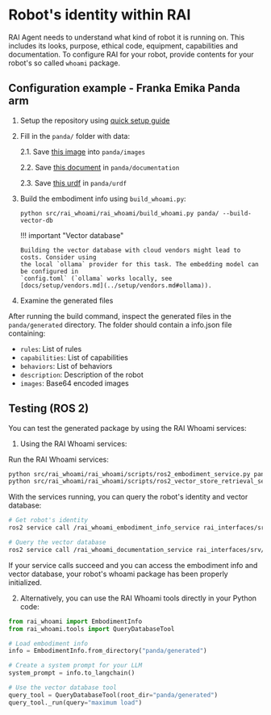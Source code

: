 # Robot's identity within RAI

RAI Agent needs to understand what kind of robot it is running on. This includes its looks, purpose,
ethical code, equipment, capabilities and documentation. To configure RAI for your robot, provide
contents for your robot's so called `whoami` package.

## Configuration example - Franka Emika Panda arm

1.  Setup the repository using [quick setup guide](../setup/install.md)

2.  Fill in the `panda/` folder with data:

    2.1. Save [this image](https://robodk.com/robot/img/Franka-Emika-Panda-robot.png) into `panda/images`

    2.2. Save [this document](https://github.com/user-attachments/files/16417196/Franka.Emika.Panda.robot.-.RoboDK.pdf) in `panda/documentation`

    2.3. Save [this urdf](https://github.com/frankaemika/franka_ros/blob/develop/franka_description/robots/panda/panda.urdf.xacro) in `panda/urdf`

3.  Build the embodiment info using `build_whoami.py`:

    ```shell
    python src/rai_whoami/rai_whoami/build_whoami.py panda/ --build-vector-db
    ```

    !!! important "Vector database"

        Building the vector database with cloud vendors might lead to costs. Consider using
        the local `ollama` provider for this task. The embedding model can be configured in
        `config.toml` (`ollama` works locally, see
        [docs/setup/vendors.md](../setup/vendors.md#ollama)).

4.  Examine the generated files

After running the build command, inspect the generated files in the `panda/generated` directory. The
folder should contain a info.json file containing:

-   `rules`: List of rules
-   `capabilities`: List of capabilities
-   `behaviors`: List of behaviors
-   `description`: Description of the robot
-   `images`: Base64 encoded images

## Testing (ROS 2)

You can test the generated package by using the RAI Whoami services:

1. Using the RAI Whoami services:

Run the RAI Whoami services:

```bash
python src/rai_whoami/rai_whoami/scripts/ros2_embodiment_service.py panda/ &
python src/rai_whoami/rai_whoami/scripts/ros2_vector_store_retrieval_service.py panda/
```

With the services running, you can query the robot's identity and vector database:

```bash
# Get robot's identity
ros2 service call /rai_whoami_embodiment_info_service rai_interfaces/srv/EmbodimentInfo

# Query the vector database
ros2 service call /rai_whoami_documentation_service rai_interfaces/srv/VectorStoreRetrieval "query: 'maximum load'"
```

If your service calls succeed and you can access the embodiment info and vector database, your
robot's whoami package has been properly initialized.

2. Alternatively, you can use the RAI Whoami tools directly in your Python code:

```python
from rai_whoami import EmbodimentInfo
from rai_whoami.tools import QueryDatabaseTool

# Load embodiment info
info = EmbodimentInfo.from_directory("panda/generated")

# Create a system prompt for your LLM
system_prompt = info.to_langchain()

# Use the vector database tool
query_tool = QueryDatabaseTool(root_dir="panda/generated")
query_tool._run(query="maximum load")
```
